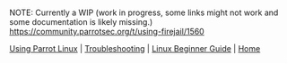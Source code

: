 
&nbsp;

&nbsp;

NOTE: Currently a WIP (work in progress, some links might not work and some documentation is likely missing.)
https://community.parrotsec.org/t/using-firejail/1560
&nbsp;

[Using Parrot Linux](https://www.parrotsec.org/docs/info/start/) | [Troubleshooting](https://www.parrotsec.org/docs/trbl/start/) | [Linux Beginner Guide](https://www.parrotsec.org/docs/library/lbg-basics/) | [Home](https://www.parrotsec.org/docs/)